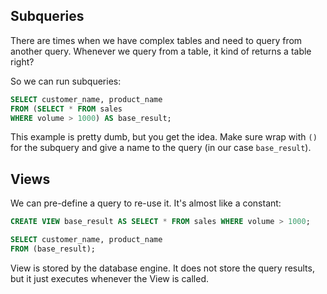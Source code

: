 
## Subqueries

There are times when we have complex tables and need to query from another query.
Whenever we query from a table, it kind of returns a table right?

So we can run subqueries:
```sql
SELECT customer_name, product_name
FROM (SELECT * FROM sales
WHERE volume > 1000) AS base_result;
```
This example is pretty dumb, but you get the idea.
Make sure wrap with `()` for the subquery and give a name to the query (in our case `base_result`).

## Views

We can pre-define a query to re-use it. It's almost like a constant:
```sql
CREATE VIEW base_result AS SELECT * FROM sales WHERE volume > 1000;

SELECT customer_name, product_name
FROM (base_result);
```
View is stored by the database engine. It does not store the query results, but it just executes whenever the View is called.
